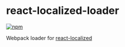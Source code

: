 # react-localized-loader

[![npm](https://img.shields.io/npm/v/react-localized-loader.svg)](https://www.npmjs.com/package/react-localized-loader)

Webpack loader for [react-localized](https://www.npmjs.com/package/react-localized)
